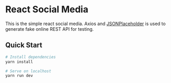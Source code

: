 # React Social Media

This is the simple react social media. Axios and [JSONPlaceholder](https://jsonplaceholder.typicode.com/) is used to generate fake online REST API for testing.

## Quick Start

```bash
# Install dependencies
yarn install

# Serve on localhost
yarn run dev
```